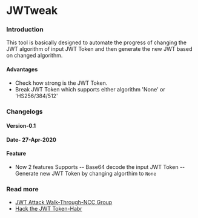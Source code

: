 # JWTweak

### Introduction
This tool is basically designed to automate the progress of changing the JWT algorithm of input JWT Token and then generate the new JWT based on changed algorithm.

#### Advantages
- Check how strong is the JWT Token.
- Break JWT Token which supports either algorithm 'None' or 'HS256/384/512'

### Changelogs
#### Version-0.1
#### Date- 27-Apr-2020
#### Feature
- Now 2 features Supports
-- Base64 decode the input JWT Token
-- Generate new JWT Token by changing algorthim to `None`

### Read more
- [JWT Attack Walk-Through-NCC Group](https://www.nccgroup.trust/uk/about-us/newsroom-and-events/blogs/2019/january/jwt-attack-walk-through/)
- [Hack the JWT Token-Habr](https://habr.com/en/post/450054/)
